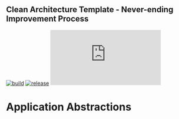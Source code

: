 ## Clean Architecture Template - Never-ending Improvement Process

[![build](https://github.com/dimitrietataru/catnip-application/actions/workflows/build.yml/badge.svg)](https://github.com/dimitrietataru/catnip-application/actions/workflows/build.yml)
[![release](https://github.com/dimitrietataru/catnip-application/actions/workflows/release.yml/badge.svg)](https://github.com/dimitrietataru/catnip-application/actions/workflows/release.yml)
[![NuGet](https://img.shields.io/nuget/v/CatNip.Application)](https://www.nuget.org/packages/CatNip.Application)

# Application Abstractions

